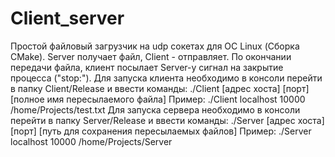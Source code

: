 # Client_server
Простой файловый загрузчик на udp сокетах для ОС Linux (Сборка CMake).
Server получает файл, Client - отправляет.
По окончании передачи файла, клиент посылает Server-у сигнал на закрытие процесса ("stop:").
Для запуска клиента необходимо в консоли перейти в папку Client/Release и ввести команды:
./Client [адрес хоста] [порт] [полное имя пересылаемого файла]
Пример:
./Client localhost 10000 /home/Projects/test.txt
Для запуска сервера необходимо в консоли перейти в папку Server/Release и ввести команды:
./Server [адрес хоста] [порт] [путь для сохранения пересылаемых файлов]
Пример:
./Server localhost 10000 /home/Projects/Server
